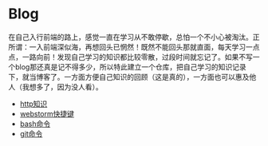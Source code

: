 # Blog

在自己入行前端的路上，感觉一直在学习从不敢停歇，总怕一个不小心被淘汰。正所谓：一入前端深似海，再想回头已惘然！既然不能回头那就直面，每天学习一点点，一路向前！发现自己学习的知识都比较零散，过段时间就忘记了。如果不写一个blog那还真是记不得多少，所以特此建立一个仓库，把自己学习的知识记录下，就当博客了。一方面方便自己知识的回顾（这是真的），一方面也可以惠及他人（我想多了，因为没人看）。

- [http知识](https://github.com/Marilynlee/blog/blob/master/http.md)
- [webstorm快捷键](https://github.com/Marilynlee/blog/blob/master/shortcutsOfWebstorm.md)
- [bash命令](https://github.com/Marilynlee/blog/blob/master/bash.md)
- [git命令](https://github.com/Marilynlee/blog/blob/master/git.md)

